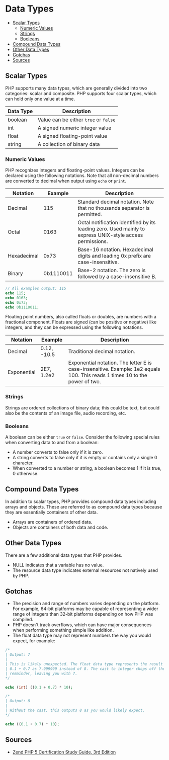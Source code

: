# Data Types

<!-- START doctoc generated TOC please keep comment here to allow auto update -->
<!-- DON'T EDIT THIS SECTION, INSTEAD RE-RUN doctoc TO UPDATE -->


- [Scalar Types](#scalar-types)
    - [Numeric Values](#numeric-values)
    - [Strings](#strings)
    - [Booleans](#booleans)
- [Compound Data Types](#compound-data-types)
- [Other Data Types](#other-data-types)
- [Gotchas](#gotchas)
- [Sources](#sources)

<!-- END doctoc generated TOC please keep comment here to allow auto update -->

## Scalar Types

PHP supports many data types, which are generally divided into two categories: scalar and composite. PHP supports four scalar types, which can hold only one value at a time.

Data Type | Description
--------- | -----------
boolean   | Value can be either `true` or `false` 
int       | A signed numeric integer value
float     | A signed floating-point value
string    | A collection of binary data

### Numeric Values

PHP recognizes integers and floating-point values. Integers can be declared using the following notations. Note that all non-decimal numbers are converted to decimal when output using `echo` or `print`.

Notation    | Example   | Description
--------    | --------- | -----------
Decimal     | 115       | Standard decimal notation. Note that no thousands separator is permitted.
Octal       | 0163      | Octal notification identified by its leading zero. Used mainly to express UNIX-style access permissions.
Hexadecimal | 0x73      | Base-16 notation. Hexadecimal digits and leading 0x prefix are case-insensitive.
Binary      | 0b1110011 | Base-2 notation. The zero is followed by a case-insensitive B.

```php
// All examples output: 115
echo 115;
echo 0163;
echo 0x73;
echo 0b1110011;
```

Floating point numbers, also called floats or doubles, are numbers with a fractional component. Floats are signed (can be positive or negative) like integers, and they can be expressed using the following notations.

Notation    | Example     | Description
--------    | ----------- | -----------
Decimal     | 0.12, -10.5 | Traditional decimal notation.
Exponential | 2E7, 1.2e2  | Exponential notation. The letter E is case-insensitive. Example: 1e2 equals 100. This reads 1 times 10 to the power of two.

### Strings

Strings are ordered collections of binary data; this could be text, but could also be the contents of an image file, audio recording, etc.

### Booleans

A boolean can be either `true` or `false`. Consider the following special rules when converting data to and from a boolean:

- A number converts to false only if it is zero.
- A string converts to false only if it is empty or contains only a single 0 character.
- When converted to a number or string, a boolean becomes 1 if it is true, 0 otherwise.

## Compound Data Types

In addition to scalar types, PHP provides compound data types including arrays and objects. These are referred to as compound data types because they are essentially containers of other data.

- Arrays are containers of ordered data.
- Objects are containers of both data and code.

## Other Data Types

There are a few additional data types that PHP provides.

- NULL indicates that a variable has no value.
- The resource data type indicates external resources not natively used by PHP.

## Gotchas

- The precision and range of numbers varies depending on the platform. For example, 64-bit platforms may be capable of representing a wider range of integers than 32-bit platforms depending on how PHP was compiled.
- PHP doesn't track overflows, which can have major consequences when performing something simple like addition.
- The float data type may not represent numbers the way you would expect, for example:

```php
/*
| Output: 7
|
| This is likely unexpected. The float data type represents the result of
| 0.1 + 0.7 as 7.999999 instead of 8. The cast to integer chops off the
| remainder, leaving you with 7.
*/

echo (int) ((0.1 + 0.7) * 10);

/*
| Output: 8
|
| Without the cast, this outputs 8 as you would likely expect.
*/

echo ((0.1 + 0.7) * 10);
```

## Sources

- [Zend PHP 5 Certification Study Guide, 3rd Edition](https://www.phparch.com/books/zend-php-5-certification-study-guide-3rd-edition/)
